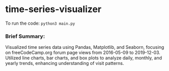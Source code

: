 # time-series-visualizer
 To run the code:   ```python3 main.py```

### Brief Summary:
Visualized time series data using Pandas, Matplotlib, and Seaborn, focusing on freeCodeCamp.org forum page views from 2016-05-09 to 2019-12-03. Utilized line charts, bar charts, and box plots to analyze daily, monthly, and yearly trends, enhancing understanding of visit patterns.
